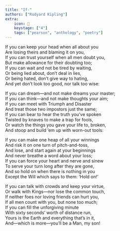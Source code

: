 ```yaml
---
title: "If-"
authors: ["Rudyard Kipling"]
extra:
    icon: 👦
    keystage: ["4"]
    tags: ["pearson", "anthology", "poetry"]
---
```

If you can keep your head when all about you     
    Are losing theirs and blaming it on you,     
If you can trust yourself when all men doubt you,  
    But make allowance for their doubting too;     
If you can wait and not be tired by waiting,  
    Or being lied about, don’t deal in lies,  
Or being hated, don’t give way to hating,  
    And yet don’t look too good, nor talk too wise:  
  
If you can dream—and not make dreams your master;     
    If you can think—and not make thoughts your aim;     
If you can meet with Triumph and Disaster  
    And treat those two impostors just the same;     
If you can bear to hear the truth you’ve spoken  
    Twisted by knaves to make a trap for fools,  
Or watch the things you gave your life to, broken,  
    And stoop and build ’em up with worn-out tools:  
  
If you can make one heap of all your winnings  
    And risk it on one turn of pitch-and-toss,  
And lose, and start again at your beginnings  
    And never breathe a word about your loss;  
If you can force your heart and nerve and sinew  
    To serve your turn long after they are gone,     
And so hold on when there is nothing in you  
    Except the Will which says to them: ‘Hold on!’  
  
If you can talk with crowds and keep your virtue,     
    Or walk with Kings—nor lose the common touch,  
If neither foes nor loving friends can hurt you,  
    If all men count with you, but none too much;  
If you can fill the unforgiving minute  
    With sixty seconds’ worth of distance run,     
Yours is the Earth and everything that’s in it,     
    And—which is more—you’ll be a Man, my son!  
